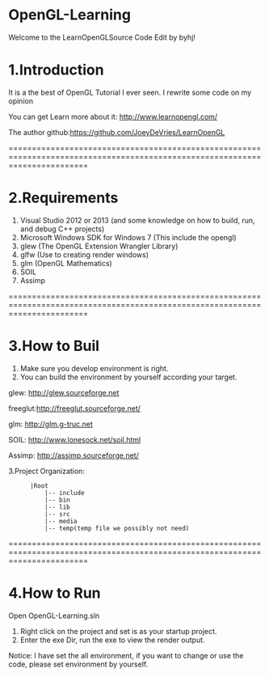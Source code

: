 # OpenGL-Learning

Welcome to the LearnOpenGLSource Code Edit by byhj!

1.Introduction
============================================================================================================================
It is a the best of OpenGL Tutorial I ever seen. I rewrite some code on my opinion

You can get Learn more about it: http://www.learnopengl.com/

The author github:https://github.com/JoeyDeVries/LearnOpenGL

=============================================================================================================================

2.Requirements
=============================================================================================================================
  1. Visual Studio 2012 or 2013 (and some knowledge on how to build, run, and debug C++ projects)
  2. Microsoft Windows SDK for Windows 7 (This include the opengl)
  3. glew (The OpenGL Extension Wrangler Library)
  4. glfw (Use to creating render windows)
  5. glm (OpenGL Mathematics)
  6. SOIL
  7. Assimp
  
=============================================================================================================================

3.How to Buil
=============================================================================================================================
  1. Make sure you develop environment is right.
  2. You can build the environment by yourself according your target.
 
  glew: http://glew.sourceforge.net

  freeglut:http://freeglut.sourceforge.net/
  
  glm:  http://glm.g-truc.net
  
  SOIL: http://www.lonesock.net/soil.html
  
  Assimp: http://assimp.sourceforge.net/
  
3.Project Organization:

		  |Root
              |-- include 
              |-- bin
              |-- lib
              |-- src
              |-- media
              |-- temp(temp file we possibly not need) 

=============================================================================================================================

4.How to Run
=============================================================================================================================
Open OpenGL-Learning.sln
  1. Right click on the project and set is as your startup project.
  2. Enter the exe Dir, run the exe to view the render output.
  
Notice: I have set the all environment, if you want to change or use the code, please set environment by yourself.
